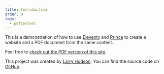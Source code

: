 ```yaml
---
title: Introduction
order: 0
tags:
  - pdfContent
---
```


This is a demonstration of how to use [Eleventy](https://www.11ty.dev/) and [Prince](https://www.princexml.com/) to create a website and a PDF document from the same content.

<div class="hide-from-print">

Feel free to [check out the PDF version of this site](/pdf.pdf).

</div>

This project was created by [Larry Hudson](https://www.twitter.com/larryhudsondev). You can find the source code on [GitHub](https://github.com/larryhudson/11ty-prince-pdf-example/).
